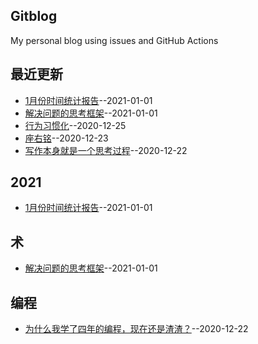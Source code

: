## Gitblog
My personal blog using issues and GitHub Actions
## 最近更新
- [1月份时间统计报告](https://github.com/lusuzi/gitblog/issues/9)--2021-01-01
- [解决问题的思考框架](https://github.com/lusuzi/gitblog/issues/8)--2021-01-01
- [行为习惯化](https://github.com/lusuzi/gitblog/issues/7)--2020-12-25
- [座右铭](https://github.com/lusuzi/gitblog/issues/6)--2020-12-23
- [写作本身就是一个思考过程](https://github.com/lusuzi/gitblog/issues/5)--2020-12-22
## 2021
- [1月份时间统计报告](https://github.com/lusuzi/gitblog/issues/9)--2021-01-01
## 术
- [解决问题的思考框架](https://github.com/lusuzi/gitblog/issues/8)--2021-01-01
## 编程
- [为什么我学了四年的编程，现在还是渣渣？](https://github.com/lusuzi/gitblog/issues/4)--2020-12-22
